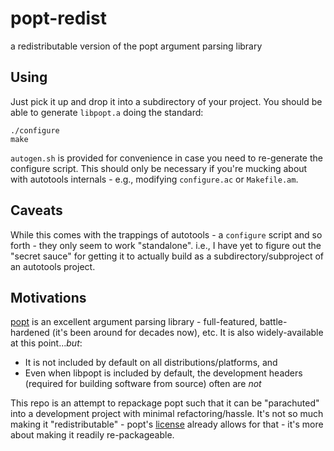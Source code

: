 # popt-redist
a redistributable version of the popt argument parsing library 

## Using
Just pick it up and drop it into a subdirectory of your project. You should be able to generate `libpopt.a` doing the standard:

```
./configure
make
```

`autogen.sh` is provided for convenience in case you need to re-generate the configure script. This should only be necessary if you're mucking about with autotools internals - e.g., modifying `configure.ac` or `Makefile.am`.

## Caveats
While this comes with the trappings of autotools - a `configure` script and so forth - they only seem to work "standalone". i.e., I have yet to figure out the "secret sauce" for getting it to actually build as a subdirectory/subproject of an autotools project.

## Motivations
[popt](https://github.com/rpm-software-management/popt) is an excellent argument parsing library - full-featured, battle-hardened (it's been around for decades now), etc. It is also widely-available at this point..._but_:

* It is not included by default on all distributions/platforms, and
* Even when libpopt is included by default, the development headers (required for building software from source) often are _not_

This repo is an attempt to repackage popt such that it can be "parachuted" into a development project with minimal refactoring/hassle. It's not so much making it "redistributable" - popt's [license](COPYING) already allows for that - it's more about making it readily re-packageable.
